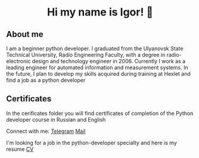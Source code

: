 ### <h1 align="center">Hi my name is Igor! 👋 </h1>

## About me
I am a beginner python developer. I graduated from the Ulyanovsk State Technical University,
Radio Engineering Faculty, with a degree in radio-electronic design and technology engineer in 2006.
Currently I work as a leading engineer
for automated information and measurement systems.
In the future, I plan to develop my skills acquired during training at Hexlet and find a job as a
python developer
## Certificates
In the cerificates folder you will find certificates of completion of the Python developer
course in Russian and English

Connect with me: [Telegram](https://t.me/GIV_84) [Mail](https://GIV_84@mail.ru)


I'm looking for a job in the python-developer specialty and here is my resume [CV](https://cv.hexlet.io/ru/resumes/2835)


<!--
**igor130384/igor130384** is a ✨ _special_ ✨ repository because its `README.md` (this file) appears on your GitHub profile.

Here are some ideas to get you started:

- 🔭 I’m currently working on ...
- 🌱 I’m currently learning ...
- 👯 I’m looking to collaborate on ...
- 🤔 I’m looking for help with ...
- 💬 Ask me about ...
- 📫 How to reach me: ...
- 😄 Pronouns: ...
- ⚡ Fun fact: ...
-->
